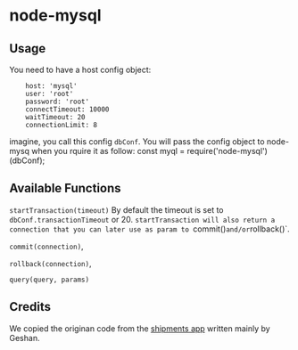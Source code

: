# node-mysql

## Usage

You need to have a host config object:
```
    host: 'mysql'
    user: 'root'
    password: 'root'
    connectTimeout: 10000
    waitTimeout: 20
    connectionLimit: 8
```
imagine, you call this config `dbConf`. You will pass the config object to node-mysq when you rquire it as follow:
const myql = require('node-mysql')(dbConf);

## Available Functions
`startTransaction(timeout)`
By default the timeout is set to `dbConf.transactionTimeout` or 20. `startTransaction will also return a connection that you can later use as param to `commit()` and/or `rollback()`.

`commit(connection)`,

`rollback(connection)`,

`query(query, params)`

## Credits

We copied the originan code from the [shipments app](https://github.com/namshi/shipments.namshi.net) written mainly by Geshan.

